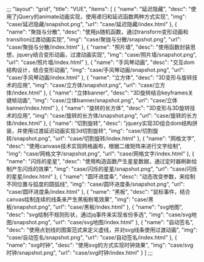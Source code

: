 ;;;
"layout": "grid",
"title": "VUE",
"items": [
  {
    "name": "延迟隐藏",
    "desc": "使用了jQuery的animate动画实现，使用递归和延迟函数两种方式实现",
    "img": "case/延迟隐藏/snapshot.png",
    "url": "case/延迟隐藏/index.html"
  },
   {
    "name": "聚拢与分散",
    "desc": "使用js随机函数，通过transform变形动画和transition过渡动画实现",
    "img": "case/聚拢与分散/snapshot.png",
    "url": "case/聚拢与分散/index.html"
  },
   {
    "name": "照片墙",
    "desc": "使用函数封装思想，jquery结合变形动画，过渡动画实现",
    "img": "case/照片墙/snapshot.png",
    "url": "case/照片墙/index.html"
  },
  {
    "name": "手风琴动画",
    "desc": "交互dom结构设计，结合变形动画",
    "img": "case/手风琴动画/snapshot.png",
    "url": "case/手风琴动画/index.html"
  },
  {
    "name": "立方体",
    "desc": "3D变形与旋转技术的应用",
    "img": "case/立方体/snapshot.png",
    "url": "case/立方体/index.html"
  },
  {
    "name": "立体banner",
    "desc": "3D旋转结合keyframes关键帧动画",
    "img": "case/立体banner/snapshot.png",
    "url": "case/立体banner/index.html" 
  },
  {
    "name": "旋转的长方体",
    "desc": "3D变形与3D旋转技术的应用",
    "img": "case/旋转的长方体/snapshot.png",
    "url": "case/旋转的长方体/index.html"
  },
  {
    "name": "切割旋转",
    "desc": "jquery实现3D组合dom结构拼装，并使用过渡延迟动画实现3d切割旋转",
    "img": "case/切割旋转/snapshot.png",
    "url": "case/切割旋转/index.html"
  },
  {
    "name": "网格文字",
    "desc": "使用canvase技术实现网格画布，根据二维矩阵来进行文字绘制",
    "img": "case/网格文字/snapshot.png",
    "url": "case/网格文字/index.html"
  },
  {
    "name": "闪烁的星星",
    "desc": "使用构造函数产生星星数据，通过定时器刷新绘制产生闪烁的效果",
    "img": "case/闪烁的星星/snapshot.png",
    "url": "case/闪烁的星星/index.html"
  },
  {
    "name": "圆环进度条",
    "desc": "动态改变参数，来绘制不同位置与弧度的圆弧线",
    "img": "case/圆环进度条/snapshot.png",
    "url": "case/圆环进度条/index.html"
  },
  {
    "name": "黑板",
    "desc": "鼠标事件，结合canvas绘制连续的线条来产生黑板粉笔效果",
    "img": "case/黑板/snapshot.png",
    "url": "case/黑板/index.html"
  },
  {
    "name": "svg地图",
    "desc": "svg绘制不规则形状，通过jq事件来实现省份多选",
    "img": "case/svg地图/snapshot.png",
    "url": "case/svg地图/index.html"
  },
  {
    "name": "自动签名",
    "desc": "使用点划线的图案范式来定义虚线，并对svg线条使用过渡动画",
    "img": "case/自动签名/snapshot.png",
    "url": "case/自动签名/index.html"
  },
  {
    "name": "svg时钟",
    "desc": "使用svg的方式实现时钟效果",
    "img": "case/svg时钟/snapshot.png",
    "url": "case/svg时钟/index.html"
  }
]
;;;


